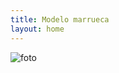 ```yaml
---
title: Modelo marrueca
layout: home
---
```

![foto](https://www.google.com/url?sa=i&url=https%3A%2F%2Fes.wikipedia.org%2Fwiki%2FLana_Rhoades&psig=AOvVaw3eIAq25m8w6B2-N-Jnk-sk&ust=1729592151734000&source=images&cd=vfe&opi=89978449&ved=0CBQQjRxqFwoTCKik6ICfn4kDFQAAAAAdAAAAABAE)
